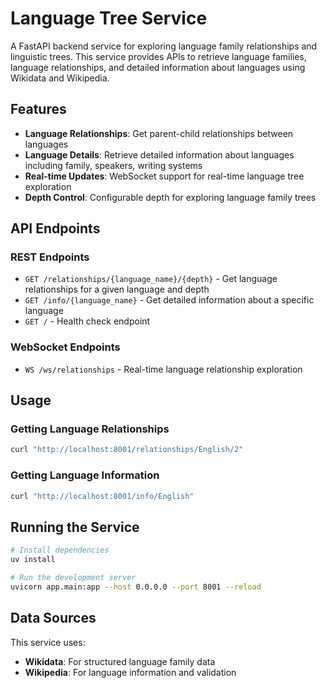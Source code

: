 # Language Tree Service

A FastAPI backend service for exploring language family relationships and linguistic trees. This service provides APIs to retrieve language families, language relationships, and detailed information about languages using Wikidata and Wikipedia.

## Features

- **Language Relationships**: Get parent-child relationships between languages
- **Language Details**: Retrieve detailed information about languages including family, speakers, writing systems
- **Real-time Updates**: WebSocket support for real-time language tree exploration
- **Depth Control**: Configurable depth for exploring language family trees

## API Endpoints

### REST Endpoints

- `GET /relationships/{language_name}/{depth}` - Get language relationships for a given language and depth
- `GET /info/{language_name}` - Get detailed information about a specific language
- `GET /` - Health check endpoint

### WebSocket Endpoints

- `WS /ws/relationships` - Real-time language relationship exploration

## Usage

### Getting Language Relationships

```bash
curl "http://localhost:8001/relationships/English/2"
```

### Getting Language Information

```bash
curl "http://localhost:8001/info/English"
```

## Running the Service

```bash
# Install dependencies
uv install

# Run the development server
uvicorn app.main:app --host 0.0.0.0 --port 8001 --reload
```

## Data Sources

This service uses:
- **Wikidata**: For structured language family data
- **Wikipedia**: For language information and validation
